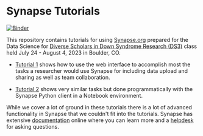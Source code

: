 # Synapse Tutorials

[![Binder](https://mybinder.org/badge_logo.svg)](https://mybinder.org/v2/gh/briandoconnor/synapse-tutorial-2023/HEAD)

This repository contains tutorials for using [Synapse.org](https://synapse.org) prepared for the Data Science for [Diverse Scholars in Down Syndrome Research (DS3)](https://docs.google.com/spreadsheets/d/1uE9AS79CKm-6MUHmdXwdBwr-t9vQRmMjQY87ubY966E/edit#gid=1979379610) class held July 24 - August 4, 2023 in Boulder, CO.

* [Tutorial 1](tutorial-1.md) shows how to use the web interface to accomplish most the tasks a researcher would use Synapse for including data upload and sharing as well as team collaboration.

* [Tutorial 2](tutorial-2.md) shows very similar tasks but done programmatically with the Synapse Python client in a Notebook environment.

While we cover a lot of ground in these tutorials there is a lot of advanced functionality in Synapse that we couldn't fit into the tutorials.  Synapse has extensive [documentation](https://help.synapse.org/docs/) online where you can learn more and a [helpdesk](https://sagebionetworks.jira.com/servicedesk/customer/portal/9) for asking questions.
